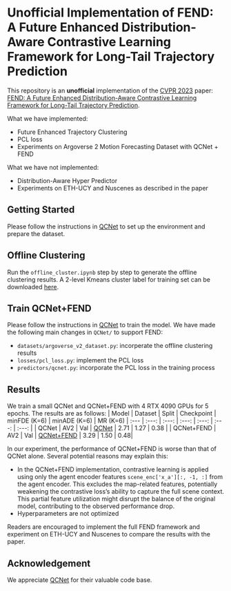 # Unofficial Implementation of FEND: A Future Enhanced Distribution-Aware Contrastive Learning Framework for Long-Tail Trajectory Prediction

This repository is an **unofficial** implementation of the  [CVPR 2023](https://cvpr2023.thecvf.com/) paper: [FEND: A Future Enhanced Distribution-Aware Contrastive Learning Framework for Long-Tail Trajectory Prediction](https://openaccess.thecvf.com/content/CVPR2023/papers/Wang_FEND_A_Future_Enhanced_Distribution-Aware_Contrastive_Learning_Framework_for_Long-Tail_CVPR_2023_paper.pdf).

What we have implemented:
- Future Enhanced Trajectory Clustering
- PCL loss
- Experiments on Argoverse 2 Motion Forecasting Dataset with QCNet + FEND

What we have not implemented:
- Distribution-Aware Hyper Predictor
- Experiments on ETH-UCY and Nuscenes as described in the paper

## Getting Started
Please follow the instructions in [QCNet](https://github.com/ZikangZhou/QCNet) to set up the environment and prepare the dataset.

## Offline Clustering
Run the ```offline_cluster.ipynb``` step by step to generate the offline clustering results. A 2-level Kmeans cluster label for training set can be downloaded [here](https://drive.google.com/file/d/1VRwTx0iYxK_CcWu26UbiyAHwZkOIpsG8/view?usp=drive_link).

## Train QCNet+FEND
Please follow the instructions in [QCNet](https://github.com/ZikangZhou/QCNet) to train the model. We have made the following main changes in ```QCNet/``` to support FEND:
- ```datasets/argoverse_v2_dataset.py```: incorperate the offline clustering results
- ```losses/pcl_loss.py```: implement the PCL loss
- ```predictors/qcnet.py```: incorporate the PCL loss in the training process

## Results
We train a small QCNet and QCNet+FEND with 4 RTX 4090 GPUs for 5 epochs. The results are as follows:
| Model | Dataset | Split | Checkpoint | minFDE (K=6) | minADE (K=6) | MR (K=6) 
| :--- | :---: | :---: | :---: | :---: | :---: | :---: |
| QCNet | AV2 | Val | [QCNet](https://drive.google.com/file/d/1kJ4OUUeHmbtVfiy8K4sO-wEIER4FY3zV/view?usp=drive_link) | 2.71 | 1.27 | 0.38 | 
| QCNet+FEND | AV2 | Val | [QCNet+FEND](https://drive.google.com/file/d/1Zg58PLp5E8ed2a-Hs3MpmD6rXsCvlL9U/view?usp=drive_link) | 3.29 | 1.50 | 0.48|

In our experiment, the performance of QCNet+FEND is worse than that of QCNet alone. Several potential reasons may explain this:
-  In the QCNet+FEND implementation, contrastive learning is applied using only the agent encoder features ```scene_enc['x_a'][:, -1, :]``` from the agent encoder. This excludes the map-related features, potentially weakening the contrastive loss’s ability to capture the full scene context. This partial feature utilization might disrupt the balance of the original model, contributing to the observed performance drop.
- Hyperparameters are not optimized


Readers are encouraged to implement the full FEND framework and experiment on ETH-UCY and Nuscenes to compare the results with the paper.

## Acknowledgement
We appreciate [QCNet](https://github.com/ZikangZhou/QCNet) for their valuable code base.
